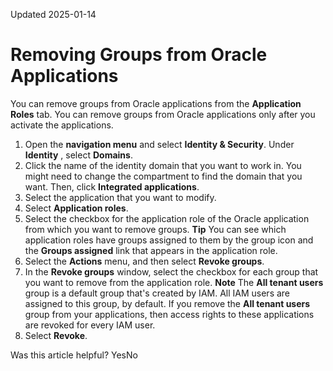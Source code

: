 Updated 2025-01-14
# Removing Groups from Oracle Applications
You can remove groups from Oracle applications from the **Application Roles** tab. You can remove groups from Oracle applications only after you activate the applications.
  1. Open the **navigation menu** and select **Identity & Security**. Under **Identity** , select **Domains**. 
  2. Click the name of the identity domain that you want to work in. You might need to change the compartment to find the domain that you want. Then, click **Integrated applications**. 
  3. Select the application that you want to modify.
  4. Select **Application roles**.
  5. Select the checkbox for the application role of the Oracle application from which you want to remove groups.
**Tip** You can see which application roles have groups assigned to them by the group icon and the **Groups assigned** link that appears in the application role.
  6. Select the **Actions** menu, and then select **Revoke groups**.
  7. In the **Revoke groups** window, select the checkbox for each group that you want to remove from the application role.
**Note** The **All tenant users** group is a default group that's created by IAM. All IAM users are assigned to this group, by default. If you remove the **All tenant users** group from your applications, then access rights to these applications are revoked for every IAM user.
  8. Select **Revoke**.


Was this article helpful?
YesNo

